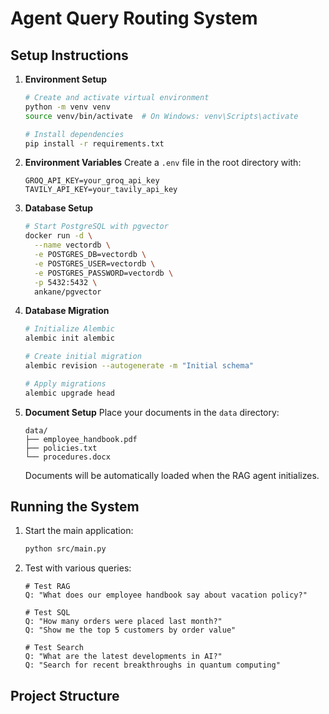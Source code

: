 # Agent Query Routing System

## Setup Instructions

1. **Environment Setup**
   ```bash
   # Create and activate virtual environment
   python -m venv venv
   source venv/bin/activate  # On Windows: venv\Scripts\activate
   
   # Install dependencies
   pip install -r requirements.txt
   ```

2. **Environment Variables**
   Create a `.env` file in the root directory with:
   ```
   GROQ_API_KEY=your_groq_api_key
   TAVILY_API_KEY=your_tavily_api_key
   ```

3. **Database Setup**
   ```bash
   # Start PostgreSQL with pgvector
   docker run -d \
     --name vectordb \
     -e POSTGRES_DB=vectordb \
     -e POSTGRES_USER=vectordb \
     -e POSTGRES_PASSWORD=vectordb \
     -p 5432:5432 \
     ankane/pgvector
   ```

4. **Database Migration**
   ```bash
   # Initialize Alembic
   alembic init alembic

   # Create initial migration
   alembic revision --autogenerate -m "Initial schema"

   # Apply migrations
   alembic upgrade head
   ```

5. **Document Setup**
   Place your documents in the `data` directory:
   ```
   data/
   ├── employee_handbook.pdf
   ├── policies.txt
   └── procedures.docx
   ```
   Documents will be automatically loaded when the RAG agent initializes.

## Running the System

1. Start the main application:
   ```bash
   python src/main.py
   ```

2. Test with various queries:
   ```
   # Test RAG
   Q: "What does our employee handbook say about vacation policy?"

   # Test SQL
   Q: "How many orders were placed last month?"
   Q: "Show me the top 5 customers by order value"

   # Test Search
   Q: "What are the latest developments in AI?"
   Q: "Search for recent breakthroughs in quantum computing"
   ```

## Project Structure 